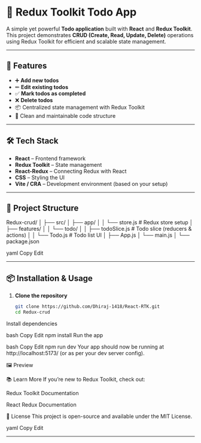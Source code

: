 # 📝 Redux Toolkit Todo App

A simple yet powerful **Todo application** built with **React** and **Redux Toolkit**.  
This project demonstrates **CRUD (Create, Read, Update, Delete)** operations using Redux Toolkit for efficient and scalable state management.

---

## 🚀 Features

- ➕ **Add new todos**
- ✏ **Edit existing todos**
- ✅ **Mark todos as completed**
- ❌ **Delete todos**
- 📦 Centralized state management with Redux Toolkit
- 🧹 Clean and maintainable code structure

---

## 🛠️ Tech Stack

- **React** – Frontend framework
- **Redux Toolkit** – State management
- **React-Redux** – Connecting Redux with React
- **CSS** – Styling the UI
- **Vite / CRA** – Development environment (based on your setup)

---

## 📂 Project Structure

Redux-crud/
│
├── src/
│ ├── app/
│ │ └── store.js # Redux store setup
│ ├── features/
│ │ └── todo/
│ │ ├── todoSlice.js # Todo slice (reducers & actions)
│ │ └── Todo.js # Todo list UI
│ ├── App.js
│ └── main.js
│
└── package.json

yaml
Copy
Edit

---

## 📦 Installation & Usage

1. **Clone the repository**
   ```bash
   git clone https://github.com/Dhiraj-1418/React-RTK.git
   cd Redux-crud
Install dependencies

bash
Copy
Edit
npm install
Run the app

bash
Copy
Edit
npm run dev
Your app should now be running at http://localhost:5173/ (or as per your dev server config).

🖼 Preview

📚 Learn More
If you’re new to Redux Toolkit, check out:

Redux Toolkit Documentation

React Redux Documentation

📜 License
This project is open-source and available under the MIT License.

yaml
Copy
Edit

---
